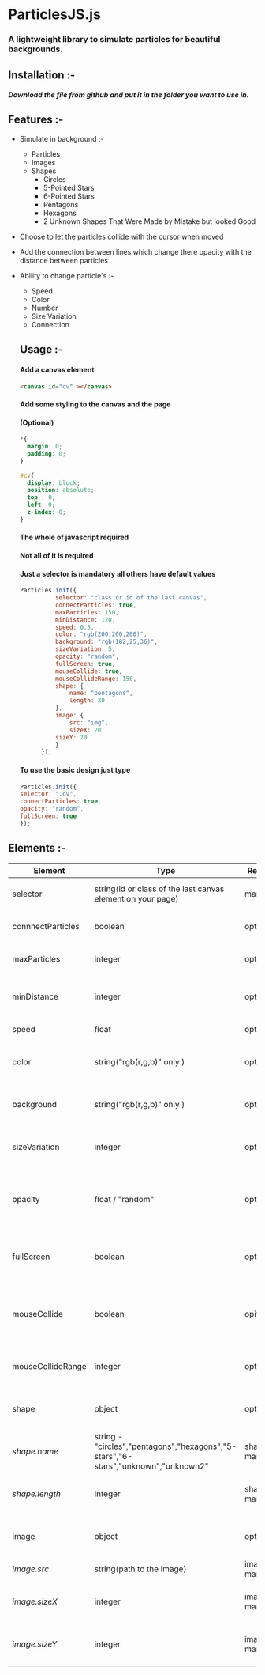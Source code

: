 # ParticlesJS.js

### A lightweight library to simulate particles for beautiful backgrounds.

## Installation :-
##### Download the file from github and put it in the folder you want to use in.

## Features :-
* Simulate in background :- 
  * Particles
  * Images
  * Shapes
    * Circles
    * 5-Pointed Stars
    * 6-Pointed Stars
    * Pentagons
    * Hexagons
    * 2 Unknown Shapes That Were Made by Mistake but looked Good
    
* Choose to let the particles collide with the cursor when moved

* Add the connection between lines which change there opacity with the distance between particles

* Ability to change particle's :-
  * Speed
  * Color
  * Number
  * Size Variation
  * Connection
  
  ## Usage :-
  #### Add a canvas element
  ```html
  <canvas id="cv" ></canvas>
  ```
  
  #### Add some styling to the canvas and the page
  #### (Optional)
  ```css
  *{
	margin: 0;
	padding: 0;
  }

  #cv{
    display: block;
    position: absolute;
    top : 0;
    left: 0;
    z-index: 0;
  }
  ```
  #### The whole of javascript required
  #### Not all of it is required
  #### Just a selector is mandatory all others have default values
  
  ```javascript
  Particles.init({
			selector: "class or id of the last canvas",
			connectParticles: true,
			maxParticles: 150,
			minDistance: 120,
			speed: 0.5,
			color: "rgb(200,200,200)",
			background: "rgb(182,25,36)",
			sizeVariation: 5,
			opacity: "random",
			fullScreen: true,
			mouseCollide: true,
			mouseCollideRange: 150,
			shape: {
				name: "pentagons",
				length: 20
			},
			image: {
			 	src: "img", 
			 	sizeX: 20,
		 	sizeY: 20
			} 
		});
    ```
    #### To use the basic design just type
    
    ```javascript
    Particles.init({
    selector: ".cv",
    connectParticles: true,
    opacity: "random",
    fullScreen: true
    });
    
## Elements :-
Element           | Type                       | Required  | Default   | For
------------------|----------------------------|-----------|-----------|------------------------------------------------------------
selector          | string(id or class of the last canvas element on your page)| mandatory |           | To apply styles on that canvas
connnectParticles | boolean                    | optional  | false     | To connect the floating particles
maxParticles      | integer                    | optional  | 100       | The number of particles to be drawn
minDistance       | integer                    | optional  | 120       | The minDistance to connect the lines 
speed             | float                      | optional  | 0.5       | The speed of animation
color             | string("rgb(r,g,b)" only ) | optional  | "rbg(0,0,0)" | The color of the particles and the lines
background        | string("rgb(r,g,b)" only ) | optional  | "rgb(255,255,255)" | The background of the canvas
sizeVariation     | integer                    | optional  | 3 | For the size variation among the particles
opacity           | float / "random"           | optional  | 0.7 | To change the opacity of the particles and the lines 
fullScreen        | boolean                    | optional  | false | To let the canvas take the full Screen Width
mouseCollide      | boolean                    | opitonal  | false | To let the particles collide with the cursor when moved
mouseCollideRange | integer                    | optional  | 100 | The range for collision with the mouse 
shape             | object                     | optional  | false | The shape of the particles to be drawn
*shape.name*      | string - "circles","pentagons","hexagons","5-stars","6-stars","unknown","unknown2"| shape => mandatory | "particles" | The name of the shape of the particles
*shape.length*    | integer                    | shape => mandatory  | 20 | The length for the shape of the particles
image             | object                     | optional  | false | The image to be drawn instead of the particles
*image.src*       | string(path to the image)  | image => mandatory | The src for the image to be drawn
*image.sizeX*     | integer                    | image => mandatory  | image size | The size for the image in the X direction
*image.sizeY*     | integer                    | image => mandatory  | image size | The size for the image in the Y direction
